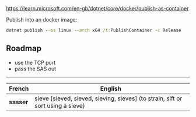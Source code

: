 https://learn.microsoft.com/en-gb/dotnet/core/docker/publish-as-container

Publish into an docker image:
```bat
dotnet publish --os linux --arch x64 /t:PublishContainer -c Release 
```

## Roadmap

- use the TCP port
- pass the SAS out 


---

| French     | English                                                                         |
| ---------- | ------------------------------------------------------------------------------- |
| **sasser** | sieve [sieved, sieved, sieving, sieves] (to strain, sift or sort using a sieve) |

